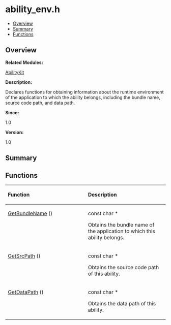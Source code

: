 # ability\_env.h<a name="EN-US_TOPIC_0000001054598119"></a>

-   [Overview](#section779629548165626)
-   [Summary](#section1423511448165626)
-   [Functions](#func-members)

## **Overview**<a name="section779629548165626"></a>

**Related Modules:**

[AbilityKit](abilitykit.md)

**Description:**

Declares functions for obtaining information about the runtime environment of the application to which the ability belongs, including the bundle name, source code path, and data path. 

**Since:**

1.0

**Version:**

1.0

## **Summary**<a name="section1423511448165626"></a>

## Functions<a name="func-members"></a>

<a name="table2068121123165626"></a>
<table><thead align="left"><tr id="row1500508816165626"><th class="cellrowborder" valign="top" width="50%" id="mcps1.1.3.1.1"><p id="p1042065596165626"><a name="p1042065596165626"></a><a name="p1042065596165626"></a>Function</p>
</th>
<th class="cellrowborder" valign="top" width="50%" id="mcps1.1.3.1.2"><p id="p535684258165626"><a name="p535684258165626"></a><a name="p535684258165626"></a>Description</p>
</th>
</tr>
</thead>
<tbody><tr id="row247050280165626"><td class="cellrowborder" valign="top" width="50%" headers="mcps1.1.3.1.1 "><p id="p1163982444165626"><a name="p1163982444165626"></a><a name="p1163982444165626"></a><a href="abilitykit.md#gac893d7c01fabee34f80294e3e026c37d">GetBundleName</a> ()</p>
</td>
<td class="cellrowborder" valign="top" width="50%" headers="mcps1.1.3.1.2 "><p id="p1100432162165626"><a name="p1100432162165626"></a><a name="p1100432162165626"></a>const char * </p>
<p id="p1176388048165626"><a name="p1176388048165626"></a><a name="p1176388048165626"></a>Obtains the bundle name of the application to which this ability belongs. </p>
</td>
</tr>
<tr id="row1162932398165626"><td class="cellrowborder" valign="top" width="50%" headers="mcps1.1.3.1.1 "><p id="p1425522763165626"><a name="p1425522763165626"></a><a name="p1425522763165626"></a><a href="abilitykit.md#ga7cead123e67bea6db8a34c8ae100e6c5">GetSrcPath</a> ()</p>
</td>
<td class="cellrowborder" valign="top" width="50%" headers="mcps1.1.3.1.2 "><p id="p2118746380165626"><a name="p2118746380165626"></a><a name="p2118746380165626"></a>const char * </p>
<p id="p190462367165626"><a name="p190462367165626"></a><a name="p190462367165626"></a>Obtains the source code path of this ability. </p>
</td>
</tr>
<tr id="row1211341393165626"><td class="cellrowborder" valign="top" width="50%" headers="mcps1.1.3.1.1 "><p id="p894990973165626"><a name="p894990973165626"></a><a name="p894990973165626"></a><a href="abilitykit.md#ga9be6a002714f3fb61b2335dd13ed9787">GetDataPath</a> ()</p>
</td>
<td class="cellrowborder" valign="top" width="50%" headers="mcps1.1.3.1.2 "><p id="p134944162165626"><a name="p134944162165626"></a><a name="p134944162165626"></a>const char * </p>
<p id="p598804260165626"><a name="p598804260165626"></a><a name="p598804260165626"></a>Obtains the data path of this ability. </p>
</td>
</tr>
</tbody>
</table>

